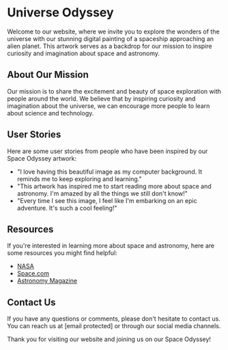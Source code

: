 <!--font:Creepster-->

# Universe Odyssey

Welcome to our website, where we invite you to explore the wonders of the universe with our stunning digital painting of a spaceship approaching an alien planet. This artwork serves as a backdrop for our mission to inspire curiosity and imagination about space and astronomy.

## About Our Mission

Our mission is to share the excitement and beauty of space exploration with people around the world. We believe that by inspiring curiosity and imagination about the universe, we can encourage more people to learn about science and technology.

## User Stories

Here are some user stories from people who have been inspired by our Space Odyssey artwork:

- "I love having this beautiful image as my computer background. It reminds me to keep exploring and learning."
- "This artwork has inspired me to start reading more about space and astronomy. I'm amazed by all the things we still don't know!"
- "Every time I see this image, I feel like I'm embarking on an epic adventure. It's such a cool feeling!"

## Resources

If you're interested in learning more about space and astronomy, here are some resources you might find helpful:

- [NASA](#nasa)
- [Space.com](#spacecom)
- [Astronomy Magazine](#astronomymag)

## Contact Us

If you have any questions or comments, please don't hesitate to contact us. You can reach us at [email protected] or through our social media channels.

Thank you for visiting our website and joining us on our Space Odyssey!

<!--

Write me content for website with wallpaper which alt text is:

"A digital painting of a spaceship approaching an alien planet, with unusual flora and fauna visible on the surface."

The name/title of the page should not be 1:1 copy of the alt text but rather a real content of the website which is using this wallpaper.

- Use markdown format 
- Start with heading
- Heading should be short and concise
- The content should look like a real website 
- The website should not be about the wallpaper, wallpaper is just a related background
- Heading should be contain work "wallpaper" or "background"
- Include real sections like references, contact, user stories, etc. use things relevant to the page purpose.
- Feel free to use structure like headings, bullets, numbering, blockquotes, paragraphs, horizontal lines, etc.
- You can use formatting like bold or _italic_
- You can include UTF-8 emojis
- Links should be only #hash anchors (and you can refer to the document itself)
- Do not include images


---


# Space Odyssey Wallpaper for Your Desktop Background

Welcome to our website, where we provide a stunning digital painting of a spaceship approaching an alien planet as a wallpaper for your desktop background. This artwork is perfect for those who love science fiction and space exploration.

## About the Wallpaper

The wallpaper depicts a spaceship flying towards an alien planet with unique flora and fauna visible on the surface. The painting captures the beauty of space and the unknown wonders that lie beyond our planet. It's a great way to add some excitement and inspiration to your computer screen.

## User Stories

Here are some user stories from people who have used our Space Odyssey wallpaper:

- "I love this wallpaper! It's so cool to look at while I'm working on my computer."
- "This wallpaper has inspired me to learn more about space and astronomy."
- "I feel like I'm on an adventure every time I see this wallpaper."

## How to Download

To download the wallpaper, simply right-click on the image and select "Save Image As". Then, choose a folder on your computer to save it to. You can then set it as your desktop background in your computer's settings.

## References

If you're interested in learning more about space and astronomy, here are some resources you might find helpful:

- [NASA](#nasa)
- [Space.com](#spacecom)
- [Astronomy Magazine](#astronomymag)

## Contact Us

If you have any questions or comments, please don't hesitate to contact us. You can reach us at [email protected] or through our social media channels.

Thank you for visiting our website and we hope you enjoy our Space Odyssey wallpaper!


---


Heading should not include word "wallpaper". The website should not be about the wallpaper itself, wallpaper is just a related background, rewrite whole content.


---


# Space Odyssey: Explore the Wonders of the Universe

Welcome to our website, where we invite you to explore the wonders of the universe with our stunning digital painting of a spaceship approaching an alien planet. This artwork serves as a backdrop for our mission to inspire curiosity and imagination about space and astronomy.

## About Our Mission

Our mission is to share the excitement and beauty of space exploration with people around the world. We believe that by inspiring curiosity and imagination about the universe, we can encourage more people to learn about science and technology.

## User Stories

Here are some user stories from people who have been inspired by our Space Odyssey artwork:

- "I love having this beautiful image as my computer background. It reminds me to keep exploring and learning."
- "This artwork has inspired me to start reading more about space and astronomy. I'm amazed by all the things we still don't know!"
- "Every time I see this image, I feel like I'm embarking on an epic adventure. It's such a cool feeling!"

## Resources

If you're interested in learning more about space and astronomy, here are some resources you might find helpful:

- [NASA](#nasa)
- [Space.com](#spacecom)
- [Astronomy Magazine](#astronomymag)

## Contact Us

If you have any questions or comments, please don't hesitate to contact us. You can reach us at [email protected] or through our social media channels.

Thank you for visiting our website and joining us on our Space Odyssey!

-->

